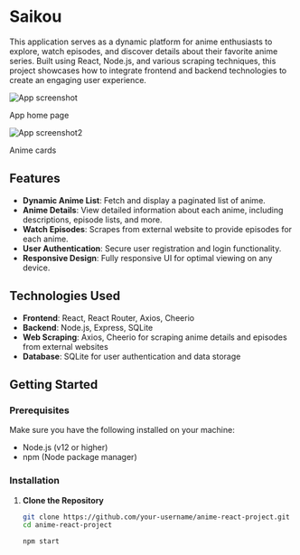 # Saikou

This application serves as a dynamic platform for anime enthusiasts to explore, watch episodes, and discover details about their favorite anime series. Built using React, Node.js, and various scraping techniques, this project showcases how to integrate frontend and backend technologies to create an engaging user experience.

![App screenshot](https://i.imgur.com/cDDTxPQ.png)

App home page

![App screenshot2](https://i.imgur.com/HSM99u7.png)

Anime cards

## Features

- **Dynamic Anime List**: Fetch and display a paginated list of anime.
- **Anime Details**: View detailed information about each anime, including descriptions, episode lists, and more.
- **Watch Episodes**: Scrapes from external website to provide episodes for each anime.
- **User Authentication**: Secure user registration and login functionality.
- **Responsive Design**: Fully responsive UI for optimal viewing on any device.

## Technologies Used

- **Frontend**: React, React Router, Axios, Cheerio
- **Backend**: Node.js, Express, SQLite
- **Web Scraping**: Axios, Cheerio for scraping anime details and episodes from external websites
- **Database**: SQLite for user authentication and data storage

## Getting Started

### Prerequisites

Make sure you have the following installed on your machine:

- Node.js (v12 or higher)
- npm (Node package manager)

### Installation

1. **Clone the Repository**

   ```bash
   git clone https://github.com/your-username/anime-react-project.git
   cd anime-react-project

   npm start
